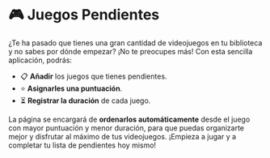 # 🎮 Juegos Pendientes

¿Te ha pasado que tienes una gran cantidad de videojuegos en tu biblioteca y no sabes por dónde empezar? ¡No te preocupes más! Con esta sencilla aplicación, podrás:

- 📋 **Añadir** los juegos que tienes pendientes.
- ⭐ **Asignarles una puntuación**. 
- ⏳ **Registrar la duración** de cada juego.

La página se encargará de **ordenarlos automáticamente** desde el juego con mayor puntuación y menor duración, para que puedas organizarte mejor y disfrutar al máximo de tus videojuegos. ¡Empieza a jugar y a completar tu lista de pendientes hoy mismo!

